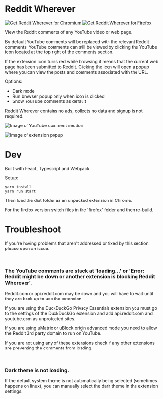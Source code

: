 # Reddit Wherever

<a href="https://chrome.google.com/webstore/detail/reddit-wherever/delfgcgfgfjlllhhcgiaacchlnhljbcm"><img src="https://raw.githubusercontent.com/z0ccc/Reddit-Wherever/master/promo/chrome.png" alt="Get Reddit Wherever for Chromium"></a>
<a href="https://addons.mozilla.org/en-CA/firefox/addon/reddit-wherever/"><img src="https://raw.githubusercontent.com/z0ccc/Reddit-Wherever/master/promo/firefox.png" alt="Get Reddit Wherever for Firefox"></a>

View the Reddit comments of any YouTube video or web page.

By default YouTube comments will be replaced with the relevant Reddit comments. YouTube comments can still be viewed by clicking the YouTube icon located at the top right of the comments section.

If the extension icon turns red while browsing it means that the current web page has been submitted to Reddit. Clicking the icon will open a popup where you can view the posts and comments associated with the URL.

Options:

- Dark mode
- Run browser popup only when icon is clicked
- Show YouTube comments as default

Reddit Wherever contains no ads, collects no data and signup is not required.

![Image of YouTube comment section](https://raw.githubusercontent.com/z0ccc/Reddit-Wherever/master/promo/screenshot-1.png)

![Image of extension popup](https://raw.githubusercontent.com/z0ccc/Reddit-Wherever/master/promo/screenshot-2.png)

# Dev

Built with React, Typescript and Webpack.

Setup:

```
yarn install
yarn run start
```

Then load the dist folder as an unpacked extension in Chrome.

For the firefox version switch files in the 'firefox' folder and then re-build.

# Troubleshoot

If you're having problems that aren't addressed or fixed by this section please open an issue.

<br />

### The YouTube comments are stuck at 'loading...' or 'Error: Reddit might be down or another extension is blocking Reddit Wherever'.

Reddit.com or api.reddit.com may be down and you will have to wait until they are back up to use the extension.

If you are using the DuckDuckGo Privacy Essentials extension you must go to the settings of the DuckDuckGo extension and add api.reddit.com and youtube.com as unprotected sites.

If you are using uMatrix or uBlock origin advanced mode you need to allow the Reddit 3rd party domain to run on YouTube.

If you are not using any of these extensions check if any other extensions are preventing the comments from loading.

<br />

### Dark theme is not loading.

If the default system theme is not automatically being selected (sometimes happens on linux), you can manually select the dark theme in the extension settings.
